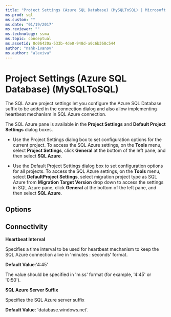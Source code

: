 ```yaml
---
title: "Project Settings (Azure SQL Database) (MySQLToSQL) | Microsoft Docs"
ms.prod: sql
ms.custom: ""
ms.date: "01/19/2017"
ms.reviewer: ""
ms.technology: ssma
ms.topic: conceptual
ms.assetid: 8c06420a-533b-4de0-948d-a0c6b368c544
author: "nahk-ivanov"
ms.author: "alexiva"
---
```

# Project Settings (Azure SQL Database) (MySQLToSQL)
The SQL Azure project settings let you configure the Azure SQL Database suffix to be added in the connection dialog and also allow implementing heartbeat mechanism in SQL Azure connection.  
  
The SQL Azure pane is available in the **Project Settings** and **Default Project Settings** dialog boxes.  
  
-   Use the Project Settings dialog box to set configuration options for the current project. To access the SQL Azure settings, on the **Tools** menu, select **Project Settings**, click **General** at the bottom of the left pane, and then select **SQL Azure**.  
  
-   Use the Default Project Settings dialog box to set configuration options for all projects. To access the SQL Azure settings, on the **Tools** menu, select **DefaultProject Settings**, select migration project type as SQL Azure from **Migration Target Version** drop down to access the settings in SQL Azure pane, click **General** at the bottom of the left pane, and then select **SQL Azure**.  
  
## Options  
  
## Connectivity  
**Heartbeat Interval**  
  
Specifies a time interval to be used for heartbeat mechanism to keep the SQL Azure connection alive in 'minutes : seconds' format.  
  
**Default Value**:'4:45'  
  
The value should be specified in 'm:ss' format (for example, '4:45' or '0:50').  
  
**SQL Azure Server Suffix**  
  
Specifies the SQL Azure server suffix  
  
**Default Value**: 'database.windows.net'.  
  
